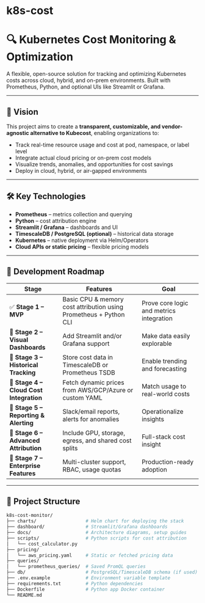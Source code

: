 # k8s-cost
# 🔍 Kubernetes Cost Monitoring & Optimization

A flexible, open-source solution for tracking and optimizing Kubernetes costs across cloud, hybrid, and on-prem environments. Built with Prometheus, Python, and optional UIs like Streamlit or Grafana.

---

## 🌟 Vision

This project aims to create a **transparent, customizable, and vendor-agnostic alternative to Kubecost**, enabling organizations to:

- Track real-time resource usage and cost at pod, namespace, or label level
- Integrate actual cloud pricing or on-prem cost models
- Visualize trends, anomalies, and opportunities for cost savings
- Deploy in cloud, hybrid, or air-gapped environments

---

## 🛠️ Key Technologies

- **Prometheus** – metrics collection and querying
- **Python** – cost attribution engine
- **Streamlit / Grafana** – dashboards and UI
- **TimescaleDB / PostgreSQL (optional)** – historical data storage
- **Kubernetes** – native deployment via Helm/Operators
- **Cloud APIs or static pricing** – flexible pricing models

---

## 🚀 Development Roadmap

| Stage | Features | Goal |
|-------|----------|------|
| ✅ **Stage 1 – MVP** | Basic CPU & memory cost attribution using Prometheus + Python CLI | Prove core logic and metrics integration |
| 🔄 **Stage 2 – Visual Dashboards** | Add Streamlit and/or Grafana support | Make data easily explorable |
| 🔄 **Stage 3 – Historical Tracking** | Store cost data in TimescaleDB or Prometheus TSDB | Enable trending and forecasting |
| 🔄 **Stage 4 – Cloud Cost Integration** | Fetch dynamic prices from AWS/GCP/Azure or custom YAML | Match usage to real-world costs |
| 🔄 **Stage 5 – Reporting & Alerting** | Slack/email reports, alerts for anomalies | Operationalize insights |
| 🔄 **Stage 6 – Advanced Attribution** | Include GPU, storage, egress, and shared cost splits | Full-stack cost insight |
| 🔄 **Stage 7 – Enterprise Features** | Multi-cluster support, RBAC, usage quotas | Production-ready adoption |

---

## 📁 Project Structure

```bash
k8s-cost-monitor/
├── charts/                  # Helm chart for deploying the stack
├── dashboard/               # Streamlit/Grafana dashboards
├── docs/                    # Architecture diagrams, setup guides
├── scripts/                 # Python scripts for cost attribution
│   └── cost_calculator.py
├── pricing/
│   └── aws_pricing.yaml     # Static or fetched pricing data
├── queries/
│   └── prometheus_queries/  # Saved PromQL queries
├── db/                      # PostgreSQL/TimescaleDB schema (if used)
├── .env.example             # Environment variable template
├── requirements.txt         # Python dependencies
├── Dockerfile               # Python app Docker container
└── README.md
